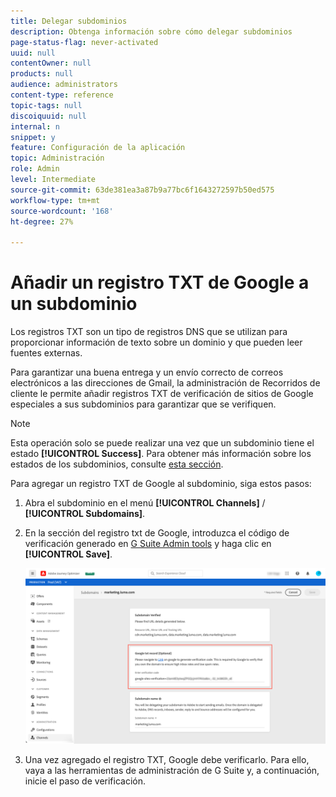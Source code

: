 ```yaml
---
title: Delegar subdominios
description: Obtenga información sobre cómo delegar subdominios
page-status-flag: never-activated
uuid: null
contentOwner: null
products: null
audience: administrators
content-type: reference
topic-tags: null
discoiquuid: null
internal: n
snippet: y
feature: Configuración de la aplicación
topic: Administración
role: Admin
level: Intermediate
source-git-commit: 63de381ea3a87b9a77bc6f1643272597b50ed575
workflow-type: tm+mt
source-wordcount: '168'
ht-degree: 27%

---
```



# Añadir un registro TXT de Google a un subdominio

Los registros TXT son un tipo de registros DNS que se utilizan para proporcionar información de texto sobre un dominio y que pueden leer fuentes externas.

Para garantizar una buena entrega y un envío correcto de correos electrónicos a las direcciones de Gmail, la administración de Recorridos de cliente le permite añadir registros TXT de verificación de sitios de Google especiales a sus subdominios para garantizar que se verifiquen.

>[!NOTE]
>
> Esta operación solo se puede realizar una vez que un subdominio tiene el estado **[!UICONTROL Success]**. Para obtener más información sobre los estados de los subdominios, consulte [esta sección](access-subdomains.md).

Para agregar un registro TXT de Google al subdominio, siga estos pasos:

1. Abra el subdominio en el menú **[!UICONTROL Channels]** / **[!UICONTROL Subdomains]**.

1. En la sección del registro txt de Google, introduzca el código de verificación generado en [G Suite Admin tools](https://support.google.com/a/answer/183895) y haga clic en **[!UICONTROL Save]**.

   ![](../assets/subdomain-google-txt.png)

1. Una vez agregado el registro TXT, Google debe verificarlo. Para ello, vaya a las herramientas de administración de G Suite y, a continuación, inicie el paso de verificación.
